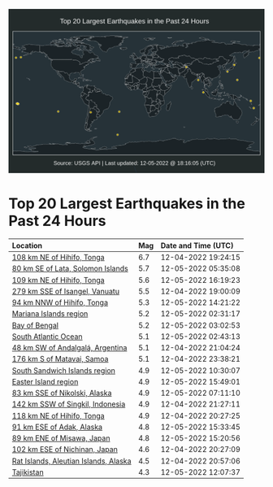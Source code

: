 ![Map](./map.png)

# Top 20 Largest Earthquakes in the Past 24 Hours

| Location | Mag | Date and Time (UTC) |
|:---|:---|:---|
| [108 km NE of Hihifo, Tonga](https://earthquake.usgs.gov/earthquakes/eventpage/us6000j6w8) | 6.7 | 12-04-2022 19:24:15 |
| [80 km SE of Lata, Solomon Islands](https://earthquake.usgs.gov/earthquakes/eventpage/us6000j6zd) | 5.7 | 12-05-2022 05:35:08 |
| [109 km NE of Hihifo, Tonga](https://earthquake.usgs.gov/earthquakes/eventpage/us6000j71p) | 5.6 | 12-05-2022 16:19:23 |
| [279 km SSE of Isangel, Vanuatu](https://earthquake.usgs.gov/earthquakes/eventpage/us6000j6w5) | 5.5 | 12-04-2022 19:00:09 |
| [94 km NNW of Hihifo, Tonga](https://earthquake.usgs.gov/earthquakes/eventpage/us6000j70t) | 5.3 | 12-05-2022 14:21:22 |
| [Mariana Islands region](https://earthquake.usgs.gov/earthquakes/eventpage/us6000j6y9) | 5.2 | 12-05-2022 02:31:17 |
| [Bay of Bengal](https://earthquake.usgs.gov/earthquakes/eventpage/us6000j6yh) | 5.2 | 12-05-2022 03:02:53 |
| [South Atlantic Ocean](https://earthquake.usgs.gov/earthquakes/eventpage/us6000j6yb) | 5.1 | 12-05-2022 02:43:13 |
| [48 km SW of Andalgalá, Argentina](https://earthquake.usgs.gov/earthquakes/eventpage/us6000j6wu) | 5.1 | 12-04-2022 21:04:24 |
| [176 km S of Matavai, Samoa](https://earthquake.usgs.gov/earthquakes/eventpage/us6000j6xw) | 5.1 | 12-04-2022 23:38:21 |
| [South Sandwich Islands region](https://earthquake.usgs.gov/earthquakes/eventpage/us6000j70b) | 4.9 | 12-05-2022 10:30:07 |
| [Easter Island region](https://earthquake.usgs.gov/earthquakes/eventpage/us6000j71a) | 4.9 | 12-05-2022 15:49:01 |
| [83 km SSE of Nikolski, Alaska](https://earthquake.usgs.gov/earthquakes/eventpage/us6000j6zk) | 4.9 | 12-05-2022 07:11:10 |
| [142 km SSW of Singkil, Indonesia](https://earthquake.usgs.gov/earthquakes/eventpage/us6000j6x2) | 4.9 | 12-04-2022 21:27:11 |
| [118 km NE of Hihifo, Tonga](https://earthquake.usgs.gov/earthquakes/eventpage/us6000j6wk) | 4.9 | 12-04-2022 20:27:25 |
| [91 km ESE of Adak, Alaska](https://earthquake.usgs.gov/earthquakes/eventpage/us6000j715) | 4.8 | 12-05-2022 15:33:45 |
| [89 km ENE of Misawa, Japan](https://earthquake.usgs.gov/earthquakes/eventpage/us6000j711) | 4.8 | 12-05-2022 15:20:56 |
| [102 km ESE of Nichinan, Japan](https://earthquake.usgs.gov/earthquakes/eventpage/us6000j6wi) | 4.6 | 12-04-2022 20:27:09 |
| [Rat Islands, Aleutian Islands, Alaska](https://earthquake.usgs.gov/earthquakes/eventpage/us6000j6wr) | 4.5 | 12-04-2022 20:57:06 |
| [Tajikistan](https://earthquake.usgs.gov/earthquakes/eventpage/us6000j70j) | 4.3 | 12-05-2022 12:07:37 |
